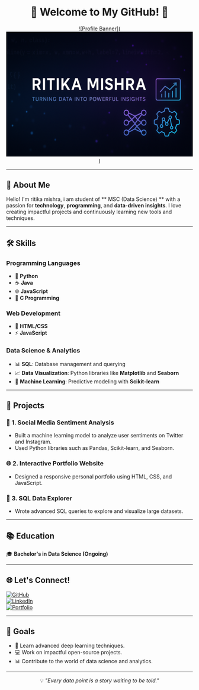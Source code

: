 <div align="center">

# 🌟 Welcome to My GitHub! 🌟  

![Profile Banner](![Ritika Mishra Banner](https://raw.githubusercontent.com/Ritika-mishra412/-data-analysis-project-/main/ritika_banner.png))  

</div>

---

## 👋 About Me  
Hello! I'm ritika mishra, i am student of ** MSC (Data Science) ** with a passion for **technology**, **programming**, and **data-driven insights**. I love creating impactful projects and continuously learning new tools and techniques.

---

## 🛠️ Skills  
### **Programming Languages**
- 🐍 **Python**
- ☕ **Java**
- 🌐 **JavaScript**
- 🔧 **C Programming**
  
### **Web Development**
- 🎨 **HTML/CSS**
- ⚡ **JavaScript**
  
### **Data Science & Analytics**
- 📊 **SQL**: Database management and querying  
- 📈 **Data Visualization**: Python libraries like **Matplotlib** and **Seaborn**  
- 🤖 **Machine Learning**: Predictive modeling with **Scikit-learn**  

---

## 🌟 Projects  

### 🧩 **1. Social Media Sentiment Analysis**  
- Built a machine learning model to analyze user sentiments on Twitter and Instagram.  
- Used Python libraries such as Pandas, Scikit-learn, and Seaborn.

### 🌐 **2. Interactive Portfolio Website**  
- Designed a responsive personal portfolio using HTML, CSS, and JavaScript.  

### 📂 **3. SQL Data Explorer**  
- Wrote advanced SQL queries to explore and visualize large datasets.

---

## 📚 Education  
🎓 **Bachelor's in Data Science (Ongoing)**  

---

## 🌐 Let's Connect!  
[![GitHub](https://img.shields.io/badge/GitHub-%2312100E.svg?style=for-the-badge&logo=github&logoColor=white)](https://github.com/yourusername)  
[![LinkedIn](https://img.shields.io/badge/LinkedIn-%230077B5.svg?style=for-the-badge&logo=linkedin&logoColor=white)](https://www.linkedin.com/in/yourlinkedin)  
[![Portfolio](https://img.shields.io/badge/Portfolio-%23000000.svg?style=for-the-badge&logo=firefox&logoColor=white)](https://yourportfolio.com)

---

## 🚀 Goals  
- 🌱 Learn advanced deep learning techniques.  
- 💻 Work on impactful open-source projects.  
- 📊 Contribute to the world of data science and analytics.

---

<div align="center">

💡 *"Every data point is a story waiting to be told."*  

</div>




